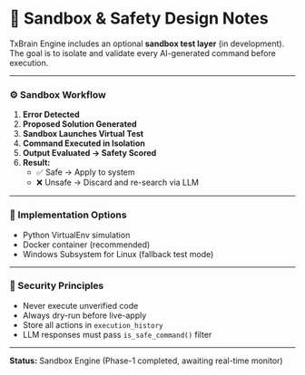# 🧱 Sandbox & Safety Design Notes

TxBrain Engine includes an optional **sandbox test layer** (in development).  
The goal is to isolate and validate every AI-generated command before execution.

---

### ⚙️ Sandbox Workflow
1. **Error Detected**
2. **Proposed Solution Generated**
3. **Sandbox Launches Virtual Test**
4. **Command Executed in Isolation**
5. **Output Evaluated → Safety Scored**
6. **Result:**
   - ✅ Safe → Apply to system
   - ❌ Unsafe → Discard and re-search via LLM

---

### 🧩 Implementation Options
- Python VirtualEnv simulation  
- Docker container (recommended)  
- Windows Subsystem for Linux (fallback test mode)  

---

### 🔐 Security Principles
- Never execute unverified code
- Always dry-run before live-apply
- Store all actions in `execution_history`
- LLM responses must pass `is_safe_command()` filter

---

**Status:** Sandbox Engine (Phase-1 completed, awaiting real-time monitor)
